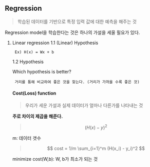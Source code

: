 ## Regression 
> 학습된 데이터를 기반으로 특정 입력 값에 대한 예측을 해주는 것

Regression model을 학습한다는 것은 하나의 가설을 세울 필요가 있다. 

1. Linear regression
    1.1 (Linear) Hypothesis
        
        Ex) H(x) = Wx + b

    1.2 Hypothesis
        <p>Which hypothesis is better? </p>
        
        거리를 통해 비교하여 좋은 것을 찾는다. (거리가 가까울 수록 좋은 것)


    #### Cost(Loss) function 
    > 우리가 세운 가설과 실제 데이터가 얼마나 다른가를 나타내는 것

    <strong>주로 차이의 제곱을 해준다.</strong> 

    > $$ (H(x) - y)^2 $$

    
    m: 데이터 갯수
    > $$ 
    cost = 1/m \sum_{i=1}^m (H(x_i) - y_i)^2 $$

    minimize cost(W,b): W, b가 최소가 되는 것